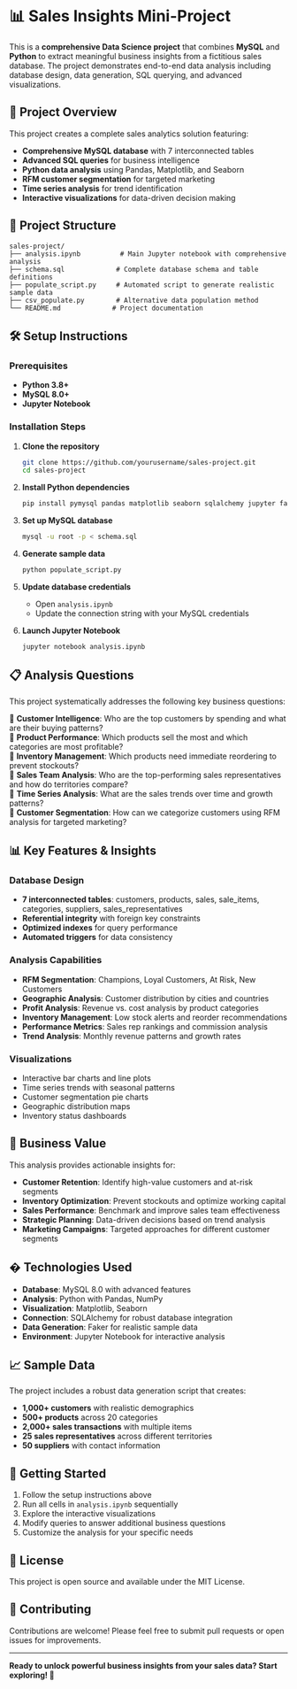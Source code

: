 # 📊 Sales Insights Mini-Project

This is a **comprehensive Data Science project** that combines **MySQL** and **Python** to extract meaningful business insights from a fictitious sales database. The project demonstrates end-to-end data analysis including database design, data generation, SQL querying, and advanced visualizations.

## 🚀 Project Overview

This project creates a complete sales analytics solution featuring:
- **Comprehensive MySQL database** with 7 interconnected tables
- **Advanced SQL queries** for business intelligence
- **Python data analysis** using Pandas, Matplotlib, and Seaborn
- **RFM customer segmentation** for targeted marketing
- **Time series analysis** for trend identification
- **Interactive visualizations** for data-driven decision making

## 📁 Project Structure

```
sales-project/
├── analysis.ipynb          # Main Jupyter notebook with comprehensive analysis
├── schema.sql             # Complete database schema and table definitions
├── populate_script.py     # Automated script to generate realistic sample data
├── csv_populate.py        # Alternative data population method
└── README.md             # Project documentation
```

## 🛠️ Setup Instructions

### Prerequisites
- **Python 3.8+**
- **MySQL 8.0+**
- **Jupyter Notebook**

### Installation Steps

1. **Clone the repository**
   ```bash
   git clone https://github.com/yourusername/sales-project.git
   cd sales-project
   ```

2. **Install Python dependencies**
   ```bash
   pip install pymysql pandas matplotlib seaborn sqlalchemy jupyter faker
   ```

3. **Set up MySQL database**
   ```bash
   mysql -u root -p < schema.sql
   ```

4. **Generate sample data**
   ```bash
   python populate_script.py
   ```

5. **Update database credentials**
   - Open `analysis.ipynb`
   - Update the connection string with your MySQL credentials

6. **Launch Jupyter Notebook**
   ```bash
   jupyter notebook analysis.ipynb
   ```

## 📋 Analysis Questions

This project systematically addresses the following key business questions:

🔹 **Customer Intelligence**: Who are the top customers by spending and what are their buying patterns?  
🔹 **Product Performance**: Which products sell the most and which categories are most profitable?  
🔹 **Inventory Management**: Which products need immediate reordering to prevent stockouts?  
🔹 **Sales Team Analysis**: Who are the top-performing sales representatives and how do territories compare?  
🔹 **Time Series Analysis**: What are the sales trends over time and growth patterns?  
🔹 **Customer Segmentation**: How can we categorize customers using RFM analysis for targeted marketing?

## 📊 Key Features & Insights

### Database Design
- **7 interconnected tables**: customers, products, sales, sale_items, categories, suppliers, sales_representatives
- **Referential integrity** with foreign key constraints
- **Optimized indexes** for query performance
- **Automated triggers** for data consistency

### Analysis Capabilities
- **RFM Segmentation**: Champions, Loyal Customers, At Risk, New Customers
- **Geographic Analysis**: Customer distribution by cities and countries
- **Profit Analysis**: Revenue vs. cost analysis by product categories
- **Inventory Management**: Low stock alerts and reorder recommendations
- **Performance Metrics**: Sales rep rankings and commission analysis
- **Trend Analysis**: Monthly revenue patterns and growth rates

### Visualizations
- Interactive bar charts and line plots
- Time series trends with seasonal patterns
- Customer segmentation pie charts
- Geographic distribution maps
- Inventory status dashboards

## 🎯 Business Value

This analysis provides actionable insights for:
- **Customer Retention**: Identify high-value customers and at-risk segments
- **Inventory Optimization**: Prevent stockouts and optimize working capital
- **Sales Performance**: Benchmark and improve sales team effectiveness
- **Strategic Planning**: Data-driven decisions based on trend analysis
- **Marketing Campaigns**: Targeted approaches for different customer segments

## � Technologies Used

- **Database**: MySQL 8.0 with advanced features
- **Analysis**: Python with Pandas, NumPy
- **Visualization**: Matplotlib, Seaborn
- **Connection**: SQLAlchemy for robust database integration
- **Data Generation**: Faker for realistic sample data
- **Environment**: Jupyter Notebook for interactive analysis

## 📈 Sample Data

The project includes a robust data generation script that creates:
- **1,000+ customers** with realistic demographics
- **500+ products** across 20 categories
- **2,000+ sales transactions** with multiple items
- **25 sales representatives** across different territories
- **50 suppliers** with contact information

## 🚀 Getting Started

1. Follow the setup instructions above
2. Run all cells in `analysis.ipynb` sequentially
3. Explore the interactive visualizations
4. Modify queries to answer additional business questions
5. Customize the analysis for your specific needs

## 📝 License

This project is open source and available under the MIT License.

## 🤝 Contributing

Contributions are welcome! Please feel free to submit pull requests or open issues for improvements.

---

**Ready to unlock powerful business insights from your sales data? Start exploring! 🚀**
